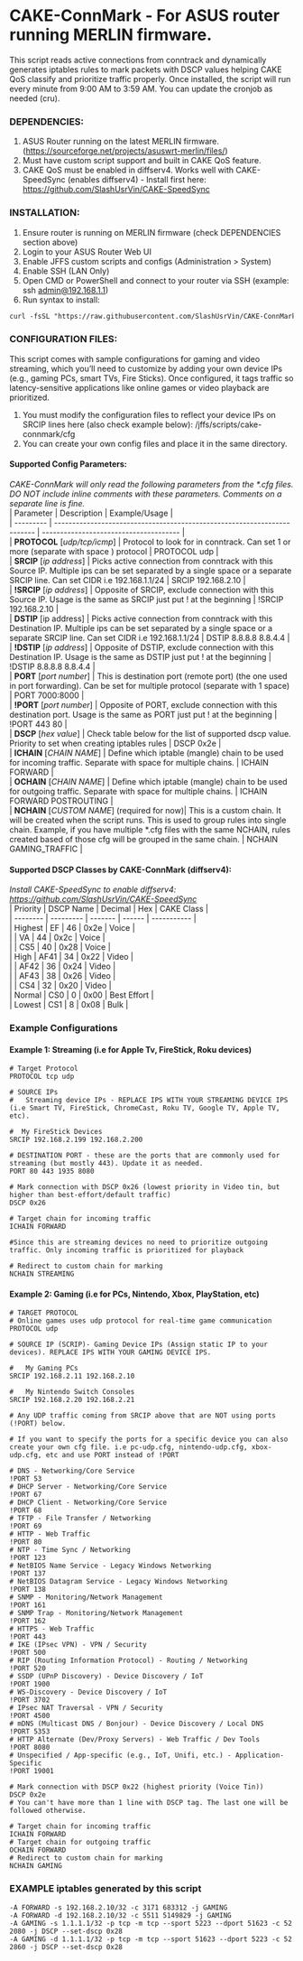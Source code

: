 # CAKE-ConnMark - For ASUS router running MERLIN firmware.  
  
This script reads active connections from conntrack and dynamically generates iptables rules to mark packets with DSCP values helping CAKE QoS classify and prioritize traffic properly. Once installed, the script will run every minute from 9:00 AM to 3:59 AM. You can update the cronjob as needed (cru).  
  
### __DEPENDENCIES:__  
1. ASUS Router running on the latest MERLIN firmware. (https://sourceforge.net/projects/asuswrt-merlin/files/)  
2. Must have custom script support and built in CAKE QoS feature.  
3. CAKE QoS must be enabled in diffserv4. Works well with CAKE-SpeedSync (enables diffserv4) - Install first here: https://github.com/SlashUsrVin/CAKE-SpeedSync  
  
### __INSTALLATION:__  
1. Ensure router is running on MERLIN firmware (check DEPENDENCIES section above)  
2. Login to your ASUS Router Web UI  
3. Enable JFFS custom scripts and configs (Administration > System)  
4. Enable SSH (LAN Only)  
5. Open CMD or PowerShell and connect to your router via SSH (example: ssh admin@192.168.1.1)  
6. Run syntax to install:            
```markdown
curl -fsSL "https://raw.githubusercontent.com/SlashUsrVin/CAKE-ConnMark/main/install.sh" | sh  
```
  
### __CONFIGURATION FILES:__  
This script comes with sample configurations for gaming and video streaming, which you’ll need to customize by adding your own device IPs (e.g., gaming PCs, smart TVs, Fire Sticks). Once configured, it tags traffic so latency-sensitive applications like online games or video playback are prioritized.  
1. You must modify the configuration files to reflect your device IPs on SRCIP lines here (also check example below): /jffs/scripts/cake-connmark/cfg  
2. You can create your own config files and place it in the same directory.  
  
#### __Supported Config Parameters:__  
_CAKE-ConnMark will only read the following parameters from the *.cfg files.  
DO NOT include inline comments with these parameters. Comments on a separate line is fine._  
| Parameter | Description                                                              | Example/Usage                          |  
| --------- | ------------------------------------------------------------------------ | -------------------------------------- |  
| __PROTOCOL__  [_udp/tcp/icmp_] | Protocol to look for in conntrack. Can set 1 or more (separate with space ) protocol                                 | PROTOCOL udp                           |  
| __SRCIP__ [_ip address_] | Picks active connection from conntrack with this Source IP. Multiple ips can be set separated by a single space or a separate SRCIP line. Can set CIDR i.e 192.168.1.1/24 | SRCIP 192.168.2.10  |  
| __!SRCIP__ [_ip address_] | Opposite of SRCIP, exclude connection with this Source IP. Usage is the same as SRCIP just put ! at the beginning | !SRCIP 192.168.2.10 |  
| __DSTIP__ [ip address] | Picks active connection from conntrack with this Destination IP. Multiple ips can be set separated by a single space or a separate SRCIP line. Can set CIDR i.e 192.168.1.1/24 | DSTIP 8.8.8.8 8.8.4.4 |  
| __!DSTIP__ [_ip address_] | Opposite of DSTIP, exclude connection with this Destination IP. Usage is the same as DSTIP just put ! at the beginning | !DSTIP 8.8.8.8 8.8.4.4 |  
| __PORT__ [_port number_] | This is destination port (remote port) (the one used in port forwarding). Can be set for multiple protocol (separate with 1 space) | PORT 7000:8000 |  
| __!PORT__ [_port number_] | Opposite of PORT, exclude connection with this destination port. Usage is the same as PORT just put ! at the beginning | !PORT 443 80 |  
| __DSCP__ [_hex value_] | Check table below for the list of supported dscp value. Priority to set when creating iptables rules | DSCP 0x2e |    
| __ICHAIN__ [_CHAIN NAME_] | Define which iptable (mangle) chain to be used for incoming traffic. Separate with space for multiple chains.  | ICHAIN FORWARD |  
| __OCHAIN__ [_CHAIN NAME_] | Define which iptable (mangle) chain to be used for outgoing traffic. Separate with space for multiple chains.  | ICHAIN FORWARD POSTROUTING |  
| __NCHAIN__ [_CUSTOM NAME_] (required for now)| This is a custom chain. It will be created when the script runs. This is used to group rules into single chain. Example, if you have multiple *.cfg files with the same NCHAIN, rules created based of those cfg will be grouped in the same chain.  | NCHAIN GAMING_TRAFFIC |  
  
#### Supported DSCP Classes by CAKE-ConnMark (diffserv4):  
_Install CAKE-SpeedSync to enable diffserv4: https://github.com/SlashUsrVin/CAKE-SpeedSync_  
| Priority | DSCP Name | Decimal | Hex    | CAKE Class  |  
| -------- | --------- | ------- | ------ | ----------- |  
| Highest  | EF        | 46      | 0x2e   | Voice       |  
|          | VA        | 44      | 0x2c   | Voice       |  
|          | CS5       | 40      | 0x28   | Voice       |  
| High     | AF41      | 34      | 0x22   | Video       |  
|          | AF42      | 36      | 0x24   | Video       |  
|          | AF43      | 38      | 0x26   | Video       |  
|          | CS4       | 32      | 0x20   | Video       |  
| Normal   | CS0       | 0       | 0x00   | Best Effort |  
| Lowest   | CS1       | 8       | 0x08   | Bulk        |  
  
### Example Configurations  
#### Example 1: Streaming (i.e for Apple Tv, FireStick, Roku devices)  
    # Target Protocol
    PROTOCOL tcp udp

    # SOURCE IPs
    #   Streaming device IPs - REPLACE IPS WITH YOUR STREAMING DEVICE IPS (i.e Smart TV, FireStick, ChromeCast, Roku TV, Google TV, Apple TV, etc).

    #  My FireStick Devices
    SRCIP 192.168.2.199 192.168.2.200

    # DESTINATION PORT - these are the ports that are commonly used for streaming (but mostly 443). Update it as needed.
    PORT 80 443 1935 8080

    # Mark connection with DSCP 0x26 (lowest priority in Video tin, but higher than best-effort/default traffic)
    DSCP 0x26

    # Target chain for incoming traffic
    ICHAIN FORWARD

    #Since this are streaming devices no need to prioritize outgoing traffic. Only incoming traffic is prioritized for playback

    # Redirect to custom chain for marking
    NCHAIN STREAMING 
  
#### Example 2: Gaming (i.e for PCs, Nintendo, Xbox, PlayStation, etc)  
    # TARGET PROTOCOL
    # Online games uses udp protocol for real-time game communication
    PROTOCOL udp

    # SOURCE IP (SCRIP)- Gaming Device IPs (Assign static IP to your devices). REPLACE IPS WITH YOUR GAMING DEVICE IPS.

    #   My Gaming PCs
    SRCIP 192.168.2.11 192.168.2.10

    #   My Nintendo Switch Consoles
    SRCIP 192.168.2.20 192.168.2.21

    # Any UDP traffic coming from SRCIP above that are NOT using ports (!PORT) below. 
    
    # If you want to specify the ports for a specific device you can also create your own cfg file. i.e pc-udp.cfg, nintendo-udp.cfg, xbox-udp.cfg, etc and use PORT instead of !PORT

    # DNS - Networking/Core Service  
    !PORT 53
    # DHCP Server - Networking/Core Service  
    !PORT 67
    # DHCP Client - Networking/Core Service  
    !PORT 68
    # TFTP - File Transfer / Networking  
    !PORT 69
    # HTTP - Web Traffic  
    !PORT 80
    # NTP - Time Sync / Networking  
    !PORT 123
    # NetBIOS Name Service - Legacy Windows Networking  
    !PORT 137
    # NetBIOS Datagram Service - Legacy Windows Networking  
    !PORT 138
    # SNMP - Monitoring/Network Management  
    !PORT 161
    # SNMP Trap - Monitoring/Network Management  
    !PORT 162
    # HTTPS - Web Traffic  
    !PORT 443
    # IKE (IPsec VPN) - VPN / Security  
    !PORT 500
    # RIP (Routing Information Protocol) - Routing / Networking  
    !PORT 520
    # SSDP (UPnP Discovery) - Device Discovery / IoT  
    !PORT 1900
    # WS-Discovery - Device Discovery / IoT  
    !PORT 3702
    # IPsec NAT Traversal - VPN / Security  
    !PORT 4500
    # mDNS (Multicast DNS / Bonjour) - Device Discovery / Local DNS  
    !PORT 5353
    # HTTP Alternate (Dev/Proxy Servers) - Web Traffic / Dev Tools  
    !PORT 8080
    # Unspecified / App-specific (e.g., IoT, Unifi, etc.) - Application-Specific  
    !PORT 19001

    # Mark connection with DSCP 0x22 (highest priority (Voice Tin))
    DSCP 0x2e
    # You can't have more than 1 line with DSCP tag. The last one will be followed otherwise.

    # Target chain for incoming traffic
    ICHAIN FORWARD
    # Target chain for outgoing traffic
    OCHAIN FORWARD
    # Redirect to custom chain for marking
    NCHAIN GAMING  

  
### EXAMPLE iptables generated by this script
    -A FORWARD -s 192.168.2.10/32 -c 3171 683312 -j GAMING
    -A FORWARD -d 192.168.2.10/32 -c 5511 5149829 -j GAMING
    -A GAMING -s 1.1.1.1/32 -p tcp -m tcp --sport 5223 --dport 51623 -c 52 2080 -j DSCP --set-dscp 0x28
    -A GAMING -d 1.1.1.1/32 -p tcp -m tcp --sport 51623 --dport 5223 -c 52 2860 -j DSCP --set-dscp 0x28
